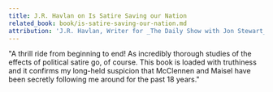 ```yaml
---
title: J.R. Havlan on Is Satire Saving our Nation
related_book: book/is-satire-saving-our-nation.md
attribution: 'J.R. Havlan, Writer for _The Daily Show with Jon Stewart_ (1996-2014) and winner of 8 Emmys'
---
```

"A thrill ride from beginning to end! As incredibly thorough studies of the effects of political satire go, of course. This book is loaded with truthiness and it confirms my long-held suspicion that McClennen and Maisel have been secretly following me around for the past 18 years." 